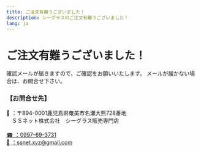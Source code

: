 ```yaml
---
title: ご注文有難うございました！
description: シーグラスのご注文有難うございました！
lang: ja
---
```


# ご注文有難うございました！

確認メールが届きますので、ご確認をお願いいたします。
メールが届かない場合は、お問合せ下さい。

### 【お問合せ先】

<div class="button">
<span class="icon">🏢</span>
<span>：〒894-0001鹿児島県奄美市名瀬大熊728番地</span>
</div>

<div class="button">
<span class="icon"></span>
<span>　ＳＳネット株式会社　シーグラス販売専門店</span>
</div><br>


<a href="tel:0997-69-3731" class="button">
  <span class="icon">☎</span>
  <span>：0997-69-3731</span>
</a><br>

<a href="mailto:ssnet.xyz@gmail.com" class="button">
  <span class="icon">📧</span>
  <span>：ssnet.xyz@gmail.com</span>
</a>
